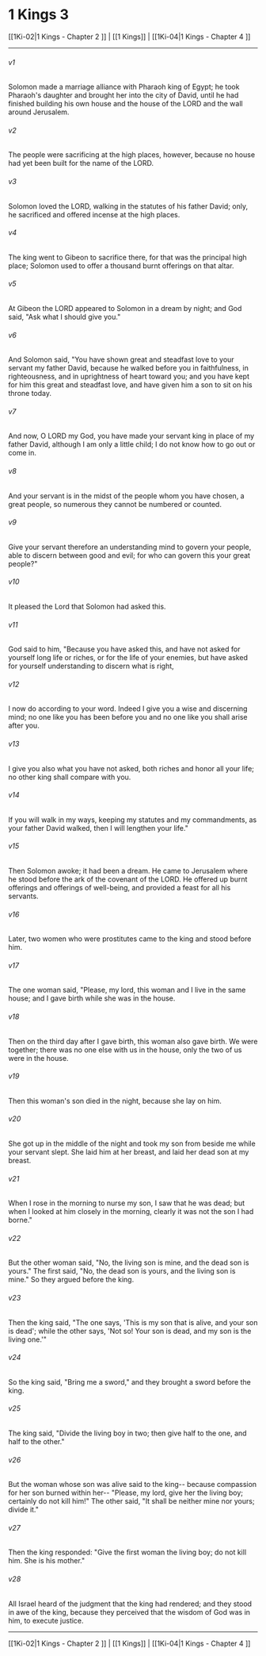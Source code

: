 # 1 Kings 3

[[1Ki-02|1 Kings - Chapter 2 ]] | [[1 Kings]] | [[1Ki-04|1 Kings - Chapter 4 ]]
***

###### v1
Solomon made a marriage alliance with Pharaoh king of Egypt; he took Pharaoh's daughter and brought her into the city of David, until he had finished building his own house and the house of the LORD and the wall around Jerusalem.
###### v2
The people were sacrificing at the high places, however, because no house had yet been built for the name of the LORD.
###### v3
Solomon loved the LORD, walking in the statutes of his father David; only, he sacrificed and offered incense at the high places.
###### v4
The king went to Gibeon to sacrifice there, for that was the principal high place; Solomon used to offer a thousand burnt offerings on that altar.
###### v5
At Gibeon the LORD appeared to Solomon in a dream by night; and God said, "Ask what I should give you."
###### v6
And Solomon said, "You have shown great and steadfast love to your servant my father David, because he walked before you in faithfulness, in righteousness, and in uprightness of heart toward you; and you have kept for him this great and steadfast love, and have given him a son to sit on his throne today.
###### v7
And now, O LORD my God, you have made your servant king in place of my father David, although I am only a little child; I do not know how to go out or come in.
###### v8
And your servant is in the midst of the people whom you have chosen, a great people, so numerous they cannot be numbered or counted.
###### v9
Give your servant therefore an understanding mind to govern your people, able to discern between good and evil; for who can govern this your great people?"
###### v10
It pleased the Lord that Solomon had asked this.
###### v11
God said to him, "Because you have asked this, and have not asked for yourself long life or riches, or for the life of your enemies, but have asked for yourself understanding to discern what is right,
###### v12
I now do according to your word. Indeed I give you a wise and discerning mind; no one like you has been before you and no one like you shall arise after you.
###### v13
I give you also what you have not asked, both riches and honor all your life; no other king shall compare with you.
###### v14
If you will walk in my ways, keeping my statutes and my commandments, as your father David walked, then I will lengthen your life."
###### v15
Then Solomon awoke; it had been a dream. He came to Jerusalem where he stood before the ark of the covenant of the LORD. He offered up burnt offerings and offerings of well-being, and provided a feast for all his servants.
###### v16
Later, two women who were prostitutes came to the king and stood before him.
###### v17
The one woman said, "Please, my lord, this woman and I live in the same house; and I gave birth while she was in the house.
###### v18
Then on the third day after I gave birth, this woman also gave birth. We were together; there was no one else with us in the house, only the two of us were in the house.
###### v19
Then this woman's son died in the night, because she lay on him.
###### v20
She got up in the middle of the night and took my son from beside me while your servant slept. She laid him at her breast, and laid her dead son at my breast.
###### v21
When I rose in the morning to nurse my son, I saw that he was dead; but when I looked at him closely in the morning, clearly it was not the son I had borne."
###### v22
But the other woman said, "No, the living son is mine, and the dead son is yours." The first said, "No, the dead son is yours, and the living son is mine." So they argued before the king.
###### v23
Then the king said, "The one says, 'This is my son that is alive, and your son is dead'; while the other says, 'Not so! Your son is dead, and my son is the living one.'"
###### v24
So the king said, "Bring me a sword," and they brought a sword before the king.
###### v25
The king said, "Divide the living boy in two; then give half to the one, and half to the other."
###### v26
But the woman whose son was alive said to the king-- because compassion for her son burned within her-- "Please, my lord, give her the living boy; certainly do not kill him!" The other said, "It shall be neither mine nor yours; divide it."
###### v27
Then the king responded: "Give the first woman the living boy; do not kill him. She is his mother."
###### v28
All Israel heard of the judgment that the king had rendered; and they stood in awe of the king, because they perceived that the wisdom of God was in him, to execute justice.

***

[[1Ki-02|1 Kings - Chapter 2 ]] | [[1 Kings]] | [[1Ki-04|1 Kings - Chapter 4 ]]
